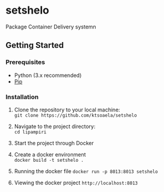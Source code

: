# setshelo
Package Container Delivery systemn


## Getting Started

### Prerequisites

- Python (3.x recommended)
- [Pip](https://pip.pypa.io/en/stable/installation/)

### Installation

1. Clone the repository to your local machine:</br>
   `git clone https://github.com/ktsoaela/setshelo`

2. Navigate to the project directory:</br>
    `cd lipampiri`

3. Start the project through Docker
31. Create a docker environment </br>
    `docker build -t setshelo .`

32. Running the docker file
    `docker run -p 8013:8013 setshelo`

33. Viewing the docker project
    `http://localhost:8013`
